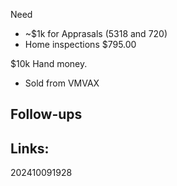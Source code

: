 Need 
- ~$1k for Apprasals (5318 and 720)
- Home inspections $795.00

$10k Hand money. 
- Sold from VMVAX


## Follow-ups


## Links: 



202410091928
